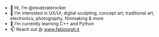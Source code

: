 - 👋 Hi, I’m @moderaterocker
- 👀 I’m interested in UX/UI, digital sculpting, concept art, traditional art, electronics, photography, filmmaking & more
- 🌱 I’m currently learning C++ and Python
- 📫 Reach out @ www.fabioprati.it

<!---
moderaterocker/moderaterocker is a ✨ special ✨ repository because its `README.md` (this file) appears on your GitHub profile.
You can click the Preview link to take a look at your changes.
--->
